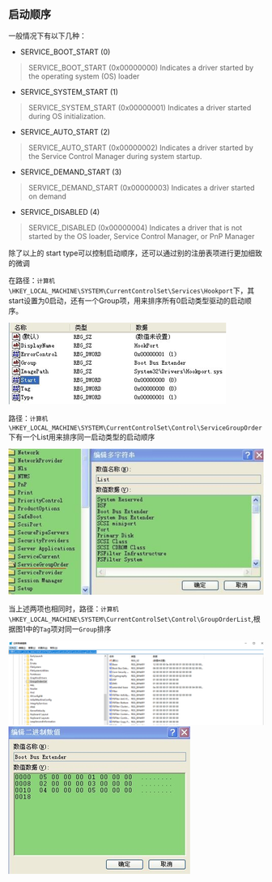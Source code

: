 ## 启动顺序

一般情况下有以下几种：

- SERVICE_BOOT_START (0)

> SERVICE_BOOT_START (0x00000000) Indicates a driver started by the operating system (OS) loader

- SERVICE_SYSTEM_START (1)

> SERVICE_SYSTEM_START (0x00000001) Indicates a driver started during OS initialization.

- SERVICE_AUTO_START (2)

> SERVICE_AUTO_START (0x00000002) Indicates a driver started by the Service Control Manager during system startup.

- SERVICE_DEMAND_START (3)

> SERVICE_DEMAND_START (0x00000003) Indicates a driver started on demand

- SERVICE_DISABLED (4)

> SERVICE_DISABLED (0x00000004) Indicates a driver that is not started by the OS loader, Service Control Manager, or PnP Manager

除了以上的 start type可以控制启动顺序，还可以通过别的注册表项进行更加细致的微调

在路径：`计算机\HKEY_LOCAL_MACHINE\SYSTEM\CurrentControlSet\Services\Hookport`下，其start设置为0启动，还有一个Group项，用来排序所有0启动类型驱动的启动顺序。

![1](./images/11160817_1FOS.jpg)

路径：`计算机\HKEY_LOCAL_MACHINE\SYSTEM\CurrentControlSet\Control\ServiceGroupOrder`下有一个List用来排序同一启动类型的启动顺序

![2](./images/11160817_puN0.jpg)

当上述两项也相同时，路径：`计算机\HKEY_LOCAL_MACHINE\SYSTEM\CurrentControlSet\Control\GroupOrderList`,根据图1中的`Tag`项对同一`Group`排序

![3](./images/1565934691(1).jpg)
![3.1](./images/11160817_O21Y.jpg)

